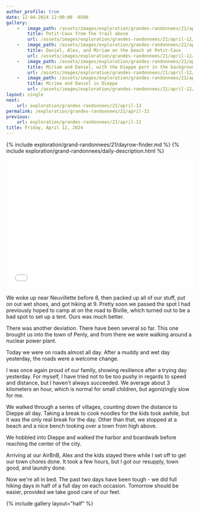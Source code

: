 ```yaml
---
author_profile: true
date: 12-04-2024 12:00:00 -0500
gallery: 
    -   image_path: /assets/images/exploration/grandes-randonnees/21/april-12/small/104226.jpg
        title: Petit-Caux from the trail above
        url: /assets/images/exploration/grandes-randonnees/21/april-12/large/104226.jpg
    -   image_path: /assets/images/exploration/grandes-randonnees/21/april-12/small/111523.jpg
        title: Daniel, Alex, and Miriam on the beach at Petit-Caux
        url: /assets/images/exploration/grandes-randonnees/21/april-12/large/111523.jpg
    -   image_path: /assets/images/exploration/grandes-randonnees/21/april-12/small/142950.jpg
        title: Miriam and Daniel, with the Dieppe port in the background
        url: /assets/images/exploration/grandes-randonnees/21/april-12/large/142950.jpg
    -   image_path: /assets/images/exploration/grandes-randonnees/21/april-12/small/154114.jpg
        title: Mirima and Daniel in Dieppe
        url: /assets/images/exploration/grandes-randonnees/21/april-12/large/154114.jpg
layout: single
next:
    url: exploration/grandes-randonnees/21/april-13
permalink: /exploration/grandes-randonnees/21/april-12
previous:
    url: exploration/grandes-randonnees/21/april-11
title: Friday, April 12, 2024
---
```

{% include exploration/grand-randonnees/21/dayrow-finder.md %}
{% include exploration/grand-randonnees/daily-description.html %}

<iframe width="100%" height="350px" frameborder="0" allowfullscreen allow="geolocation" src="//umap.openstreetmap.fr/en/map/april-12-2024-on-the-gr21_1064846?scaleControl=true&miniMap=false&scrollWheelZoom=true&zoomControl=true&editMode=disabled&moreControl=true&searchControl=false&tilelayersControl=null&embedControl=false&datalayersControl=true&onLoadPanel=none&captionBar=false&captionMenus=false&captionControl=false&locateControl=false&editinosmControl=false#11/49.9701/1.1680"></iframe>

We woke up near Neuvillette before 8, then packed up all of our stuff, put on out wet shoes, and got hiking at 9. Pretty soon we passed the spot I had previously hoped to camp at on the road to Biville, which turned out to be a bad spot to set up a tent. Ours was much better.

There was another deviation. There have been several so far. This one brought us into the town of Penly, and from there we were walking around a nuclear power plant.

Today we were on roads almost all day. After a muddy and wet day yesterday, the roads were a welcome change.

I was once again proud of our family, showing resilience after a trying day yesterday. For myself, I have tried not to be too pushy in regards to speed and distance, but I haven't always succeeded. We average about 3 kilometers an hour, which is normal for small children, but agonizingly slow for me.

We walked through a series of villages, counting down the distance to Dieppe all day. Taking a break to cook noodles for the kids took awhile, but it was the only real break for the day. Other than that, we stopped at a beach and a nice bench looking over a town from high above.

We hobbled into Dieppe and walked the harbor and boardwalk before reaching the center of the city.

Arriving at our AirBnB, Alex and the kids stayed there while I set off to get our town chores done. It took a few hours, but I got our resupply, town good, and laundry done.

Now we're all in bed. The past two days have been tough - we did full hiking days in half of a full day on each occasion. Tomorrow should be easier, provided we take good care of our feet.

{% include gallery layout="half" %}